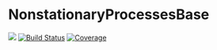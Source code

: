 # NonstationaryProcessesBase

[![](https://img.shields.io/badge/docs-dev-blue.svg)](https://brendanjohnharris.github.io/NonstationaryProcessesBase.jl/dev)
[![Build Status](https://github.com/brendanjohnharris/NonstationaryProcessesBase.jl/actions/workflows/CI.yml/badge.svg?branch=main)](https://github.com/brendanjohnharris/NonstationaryProcessesBase.jl/actions/workflows/CI.yml?query=branch%3Amain)
[![Coverage](https://codecov.io/gh/brendanjohnharris/NonstationaryProcessesBase.jl/branch/main/graph/badge.svg)](https://codecov.io/gh/brendanjohnharris/NonstationaryProcessesBase.jl)
